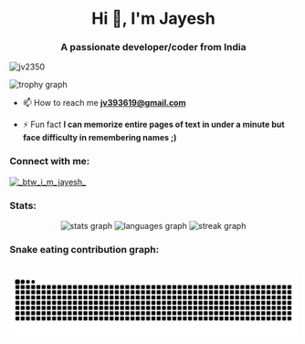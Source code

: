 <h1 align="center">Hi 👋, I'm Jayesh</h1>
<h3 align="center">A passionate developer/coder from India</h3>
<p align="left"> <img src="https://komarev.com/ghpvc/?username=jv2350&label=Profile%20views&color=0e75b6&style=flat" alt="jv2350" /> </p>
<img src="https://github-profile-trophy.vercel.app?username=jv2350&theme=dracula&column=-1&row=1&margin-w=8&margin-h=8&no-bg=false&no-frame=false&order=4" height="150" alt="trophy graph"  />

- 📫 How to reach me **jv393619@gmail.com**

- ⚡ Fun fact **I can memorize entire pages of text in under a minute but face difficulty in remembering names ;)**

###
<h3 align="left">Connect with me:</h3>
<p align="left">
<a href="https://instagram.com/_btw_i_m_jayesh_" target="blank"><img align="center" src="https://raw.githubusercontent.com/rahuldkjain/github-profile-readme-generator/master/src/images/icons/Social/instagram.svg" alt="_btw_i_m_jayesh_" height="30" width="40" /></a>

###

<h3 align="left">Stats:</h3>
<div align="center">
  <img src="https://github-readme-stats.vercel.app/api?username=jv2350&hide_title=false&hide_rank=false&show_icons=true&include_all_commits=true&count_private=true&disable_animations=false&theme=dracula&locale=en&hide_border=false&order=1" height="150" alt="stats graph"  />
  <img src="https://github-readme-stats.vercel.app/api/top-langs?username=jv2350&locale=en&hide_title=false&layout=compact&card_width=320&langs_count=8&theme=dracula&hide_border=false&order=2" height="150" alt="languages graph"  />
  <img src="https://streak-stats.demolab.com?user=jv2350&locale=en&mode=daily&theme=dracula&hide_border=false&border_radius=5&order=3" height="150" alt="streak graph"  />

###
<h3 align="left">Snake eating contribution graph:</h3>
<br clear="both">
<img src="https://github.com/Jv2350/Jv2350/blob/output/snake.svg" alt="Snake animation"/>


###
